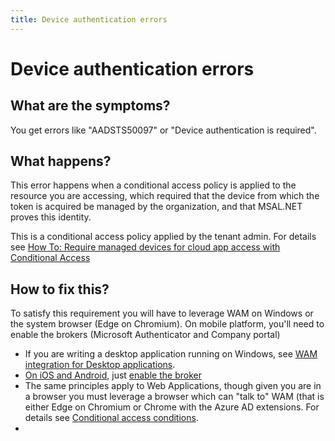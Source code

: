 ```yaml
---
title: Device authentication errors
---
```


# Device authentication errors

## What are the symptoms?

You get errors like "AADSTS50097" or "Device authentication is required".

## What happens?

This error happens when a conditional access policy is applied to the resource you are accessing, which required that the device from which the token is acquired be managed by the organization, and that MSAL.NET proves this identity.

This is a conditional access policy applied by the tenant admin. For details see [How To: Require managed devices for cloud app access with Conditional Access](/azure/active-directory/conditional-access/require-managed-devices)


## How to fix this?

To satisfy this requirement you will have to leverage WAM on Windows or the system browser (Edge on Chromium). On mobile platform, you'll need to enable the brokers (Microsoft Authenticator and Company portal)

- If you are writing a desktop application running on Windows, see [WAM integration for Desktop applications](../../acquiring-tokens/desktop-mobile/wam.md).
- [On iOS and Android](https://github.com/AzureAD/microsoft-authentication-library-for-dotnet/wiki/Xamarin-Docs), just [enable the broker](/azure/active-directory/develop/msal-net-use-brokers-with-xamarin-apps)
- The same principles apply to Web Applications, though given you are in a browser you must leverage a browser which can "talk to" WAM (that is either Edge on Chromium or Chrome with the Azure AD extensions. For details see [Conditional access conditions](/azure/active-directory/conditional-access/concept-conditional-access-conditions#chrome-support).
- 